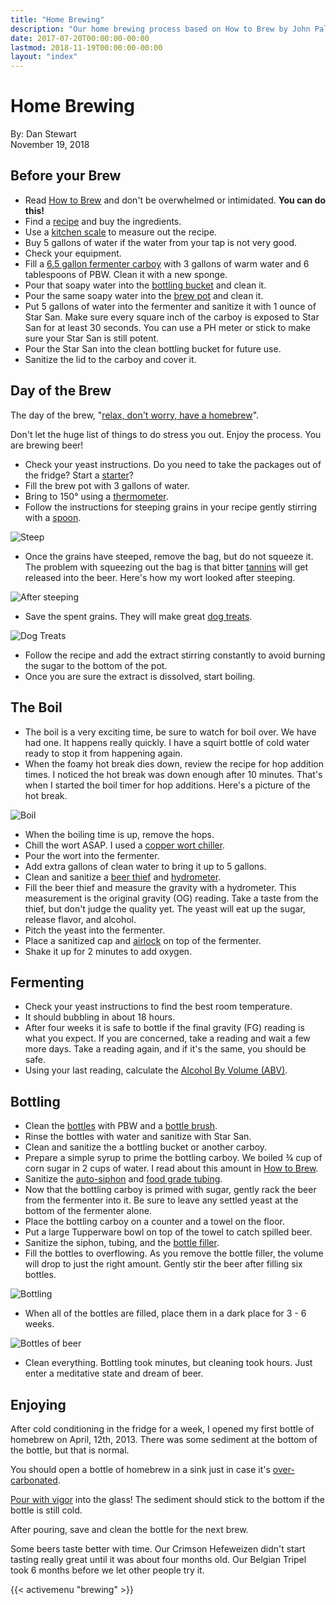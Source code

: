 ```yaml
---
title: "Home Brewing"
description: "Our home brewing process based on How to Brew by John Palmer"
date: 2017-07-20T00:00:00-00:00
lastmod: 2018-11-19T00:00:00-00:00
layout: "index"
---
```


# Home Brewing

By: Dan Stewart\
November 19, 2018

## Before your Brew

* Read [How to Brew](http://howtobrew.com/) and don't be overwhelmed or intimidated. **You can do this!** 
* Find a [recipe](https://thebrewhut.com/resources-recipes/recipes/) and buy the ingredients.
* Use a [kitchen scale](https://www.amazon.com/gp/product/B005OSUIYG) to measure out the recipe.
* Buy 5 gallons of water if the water from your tap is not very good.
* Check your equipment.
* Fill a [6.5 gallon fermenter carboy](https://www.amazon.com/Ported-Gallon-Plastic-Carboy-Bubbler/dp/B011VDMYAI) 
with 3 gallons of warm water and 6 tablespoons of PBW. Clean it with a new sponge.
* Pour that soapy water into the [bottling bucket](https://www.amazon.com/Gallon-Bottling-Bucket-Spigot-Beer/dp/B000E62H8I) 
and clean it.			
* Pour the same soapy water into the [brew pot](https://www.amazon.com/Prime-Pacific-Stainless-Steel-Quart/dp/B0017WPY1A) 
and clean it.
* Put 5 gallons of water into the fermenter and sanitize it with 1 ounce of Star San. Make sure every square inch of the 
carboy is exposed to Star San for at least 30 seconds. You can use a PH meter or stick to make sure your Star San is still 
potent.
* Pour the Star San into the clean bottling bucket for future use.
* Sanitize the lid to the carboy and cover it.

## Day of the Brew

The day of the brew, "[relax, don't worry, have a homebrew](https://www.amazon.com/The-Complete-Homebrewing-Third-Edition/dp/0060531053)". 

Don't let the huge list of things to do stress you out. Enjoy the process. You are brewing beer!

* Check your yeast instructions. Do you need to take the packages out of the fridge? Start a 
[starter](https://homebrewacademy.com/how-to-make-a-yeast-starter/)? 
* Fill the brew pot with 3 gallons of water. 
* Bring to 150&deg; using a [thermometer](https://www.amazon.com/brewcraft-Dial-Thermometer-Homebrew-Kettle/dp/B009CTQ2MK). 
* Follow the instructions for steeping grains in your recipe gently stirring with a 
[spoon](https://www.amazon.com/Update-International-BSLD-21HD-Basting-21-Inch/dp/B0037XHMY4).

![Steep](/images/brew/steep.jpg)

* Once the grains have steeped, remove the bag, but do not squeeze it. The problem with squeezing out the 
bag is that bitter [tannins](https://en.wikipedia.org/wiki/Tannin) will get released into the beer. Here's how my 
wort looked after steeping.

![After steeping](/images/brew/finalsteep.jpg)

* Save the spent grains. They will make great [dog treats](http://blog.eckraus.com/how-to-make-spent-grain-dog-treats).

![Dog Treats](/images/brew/spentgraindogtreats.jpg)

* Follow the recipe and add the extract stirring constantly to avoid burning the sugar to the bottom of the pot. 
* Once you are sure the extract is dissolved, start boiling. 

## The Boil

* The boil is a very exciting time, be sure to watch for boil over. We have had one. 
It happens really quickly. I have a squirt bottle of cold water ready to stop it from happening again.
* When the foamy hot break dies down, review the recipe for hop addition times. I
noticed the hot break was down enough after 10 minutes. That's when I started the
boil timer for hop additions. Here's a picture of the hot break.

![Boil](/images/brew/boil.jpg)

* When the boiling time is up, remove the hops. 
* Chill the wort ASAP. I used a [copper wort chiller](https://www.amazon.com/NY-Brew-Supply-Chiller-Fittings/dp/B019J0W9X2).
* Pour the wort into the fermenter.
* Add extra gallons of clean water to bring it up to 5 gallons.
* Clean and sanitize a [beer thief](https://www.amazon.com/Fermtech-Wine-Beer-Thief-Long/dp/B00BTMWXC6) 
and [hydrometer](https://www.amazon.com/RiteBrew-Hydrometer-Triple-Scale/dp/B000E60U6Y). 
* Fill the beer thief and measure the gravity with a hydrometer.
This measurement is the original gravity (OG) reading. Take a taste from the thief, but don't judge the quality yet. 
The yeast will eat up the sugar, release flavor, and alcohol.
* Pitch the yeast into the fermenter. 
* Place a sanitized cap and [airlock](https://www.amazon.com/Twin-Bubble-Airlock-Carboy-Bung/dp/B00A6TRKO4) 
on top of the fermenter.
* Shake it up for 2 minutes to add oxygen. 

## Fermenting

* Check your yeast instructions to find the best room temperature.
* It should bubbling in about 18 hours. 
* After four weeks it is safe to bottle if the final gravity (FG) reading is what you expect. If you are 
concerned, take a reading and wait a few more days. Take a reading again, and if it's the same, you should be safe. 
* Using your last reading, calculate the 
[Alcohol By Volume (ABV)](https://www.brewersfriend.com/abv-calculator/).

## Bottling

* Clean the [bottles](https://www.amazon.com/CASE-OF-12-Bottles-AMBER/dp/B005CIFIDO) with PBW 
and a [bottle brush](https://www.amazon.com/OXO-Good-Grips-Bottle-Brush/dp/B00004OCLJ). 
* Rinse the bottles with water and sanitize with Star San. 
* Clean and sanitize the a bottling bucket or another carboy. 
* Prepare a simple syrup to prime the bottling carboy. We boiled &frac34; cup of corn
sugar in 2 cups of water. I read about this amount in 
[How to Brew](http://howtobrew.com/).
* Sanitize the [auto-siphon](https://www.amazon.com/Learn-To-Brew-Auto-Siphon-3/dp/B000E60JF6) 
and [food grade tubing](https://www.amazon.com/Watts-SVGE10-Pre-Cut-Diameter-10-Foot/dp/B000HE5DUG). 
* Now that the bottling carboy is primed with sugar, gently rack the beer from the
fermenter into it. Be sure to leave any settled yeast at the bottom of the fermenter
alone. 
* Place the bottling carboy on a counter and a towel on the floor. 
* Put a large Tupperware bowl on top of the towel to catch spilled beer. 
* Sanitize the siphon, tubing, and the [bottle filler](https://www.amazon.com/Spring-Loaded-Beer-Bottle-Filler/dp/B000E66A4U). 
* Fill the bottles to overflowing. As you remove the bottle filler, the volume will
drop to just the right amount. Gently stir the beer after filling six bottles.

![Bottling](/images/brew/bottling.jpg)

* When all of the bottles are filled, place them in a dark place for 3 - 6 weeks.

![Bottles of beer](/images/brew/bottlesofbeer.jpg)            

* Clean everything. Bottling took minutes, but cleaning took hours. Just enter a meditative
state and dream of beer. 

## Enjoying

After cold conditioning in the fridge for a week, I opened my first bottle of homebrew
on April, 12th, 2013. There was some sediment at the bottom of the bottle,
but that is normal. 

You should open a bottle of homebrew in a sink just in case it's 
[over-carbonated](https://www.youtube.com/watch?v=e6EMdl8yHQA). 

[Pour with vigor](https://www.youtube.com/watch?v=3QFQVblxzSk) into the glass! 
The sediment should stick to the bottom if the
bottle is still cold. 

After pouring, save and clean the bottle for the next brew. 

Some beers taste better with time. Our Crimson Hefeweizen 
didn't start tasting really great until it was about four months old. Our Belgian Tripel
took 6 months before we let other people try it.

{{< activemenu "brewing" >}}